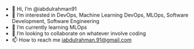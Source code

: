 - 👋  Hi, I’m @iabdulrahman91
- 👀  I’m interested in DevOps, Machine Learning DevOps, MLOps, Software Development, Software Engineering
- 🌱  I’m currently learning MLOps
- 💞️   I’m looking to collaborate on whatever involve coding
- 📫  How to reach me iabdulrahman.91@gmail.com

<!---
iabdulrahman91/iabdulrahman91 is a ✨ special ✨ repository because its `README.md` (this file) appears on your GitHub profile.
You can click the Preview link to take a look at your changes.
--->
